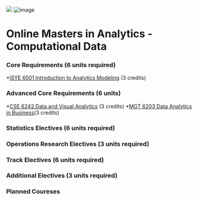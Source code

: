 ![](https://www.google.com/url?sa=i&source=images&cd=&cad=rja&uact=8&ved=2ahUKEwir3NCT84blAhXVfysKHWxiAZEQjRx6BAgBEAQ&url=%2Furl%3Fsa%3Di%26source%3Dimages%26cd%3D%26ved%3D%26url%3Dhttps%253A%252F%252Fcommons.wikimedia.org%252Fwiki%252FFile%253AGeorgia_Tech_shortened_logo.png%26psig%3DAOvVaw0gwFDaBVzImFfPZTvj_cf2%26ust%3D1570426067339709&psig=AOvVaw0gwFDaBVzImFfPZTvj_cf2&ust=1570426067339709)
![image](https://user-images.githubusercontent.com/32135867/66264716-a5ec3000-e7bf-11e9-8d3e-8fdad084669c.png)

# Online Masters in Analytics - Computational Data

### Core Requirements (6 units required)

*[ISYE 6501 Introduction to Analytics Modeling](https://github.com/scotttarlow/ISYE-6501-Intro-to-Analytics-Modeling) (3 credits)

### Advanced Core Requirements (6 units)

*[CSE 6242 Data and Visual Analytics](https://github.com/scotttarlow/CSE-6242-Data-and-Visual-Analytics) (3 credits)
*[MGT 6203 Data Analytics in Business](https://github.com/scotttarlow/MGT-6203-Data-Analytics-in-Business)(3 credits)

### Statistics Electives (6 units required)


### Operations Research Electives (3 units required)


### Track Electives (6 units required)


### Additional Electives (3 units required)



### Planned Coureses
